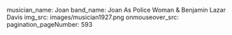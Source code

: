 musician_name: Joan
band_name: Joan As Police Woman &amp; Benjamin Lazar Davis
img_src: images/musician1927.png
onmouseover_src: 
pagination_pageNumber: 593